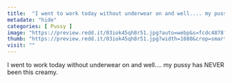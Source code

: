 ```yaml
---
title:  "I went to work today without underwear on and well.... my pussy has NEVER been this creamy."
metadate: "hide"
categories: [ Pussy ]
image: "https://preview.redd.it/03iok45qh8r51.jpg?auto=webp&s=fcdc4878f655a581ed4efd2b8f84491626c5dbf2"
thumb: "https://preview.redd.it/03iok45qh8r51.jpg?width=1080&crop=smart&auto=webp&s=26fd091d39b9686f0dbf1330c26c163b6e8204a3"
visit: ""
---
```

I went to work today without underwear on and well.... my pussy has NEVER been this creamy.
